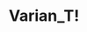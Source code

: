 ---
title: "Varian_T!"
# Profile settings

profileImage: "images/gayvar.png"        # path under static/
name: "Varian_T! ☆"
description: "☆ 19 ☆ ENTJ ☆ 8w7 ☆ 15.12. ☆ artist and animator ☆ Live2D rigger ☆ studying software engineering! ☆"
socials:
  - url: "https://bsky.app/profile/varian-t.bsky.social"
    icon: "fab fa-bluesky"
  - url: "https://www.instagram.com/_varian_t_/"
    icon: "fab fa-instagram"
  - url: "https://www.furaffinity.net/user/varian-t/"
    icon: "fa fa-paw"
  - url: "https://x.com/_varian_t"
    icon: "fab fa-twitter"
  - url: "https://www.youtube.com/@Varian_Tintwhistle"
    icon: "fab fa-youtube"
  - url: "https://discord.com/users/576138375283736627"
    icon: "fa-brands fa-discord"

# You can add as many links as you want!

# Link cards
links:
  - href: "https://vgen.co/varian_t"
    icon: "fa fa-paint-brush"
    title: "VGen commissions! ☆"
    description: "Check out my portfolio + commission listings here"




# Spotify playlist embed. You can add embed by rigth clicking on your spotify playlist -> Share -> Copy embed. After copying the embed, replace it with the iframe below.

youtubeMusicPlaylist:
  iframe: '<iframe width="90%" height="315" src="https://www.youtube-nocookie.com/embed/videoseries?list=PLMC9KNkIncKtPzgY-5rmhvj7fax8fdxoj" frameborder="15" allow="autoplay; clipboard-write; encrypted-media; fullscreen; picture-in-picture" allowfullscreen loading="lazy"></iframe>'





# Messaging Etiquette. You can add new rules as per your needs.
messaging:
  title: "Hello there! ! ~ ♥"
  items:
    - icon: "fas fa-star"
      text: "Hello there! I'm Varian, an artist and software engineering student! I wish to share cool art and projects with a bunch of awesome people :3"
    - icon: "fas fa-star"
      text: "My main focus right now is game development, but I have a keen interest in cybersecurity,, overall though, I'm doing my best to try a bit of everything and expand my knowledge as much as possible."
    - icon: "fas fa-star"
      text: "I typically respond quickly, within 2-3 days at most - the quickest way to reach me is my discord!"
    - icon: "fas fa-star"
      text: "Please don't send unsolicited sales pitches or random friend requests!"


#  REMOVE "How to Customize This Page" section by removing the line "{{ partial "Instructions.html" . }}" in index.html file under layouts/


# About section (optional section)

# about:
#   title: "About Me"
#   sections:
#     - heading: "Professional Background"
#       content: "I'm a full-stack developer with 5+ years of experience building web applications. Specialized in JavaScript frameworks and cloud architecture."
#     # - heading: "Current Focus"
#     #   content: "Currently working on open-source tools to improve developer productivity and accessibility in web development."
#     # - heading: "Personal Interests"
#     #   content: "When not coding, I enjoy photography, hiking, and contributing to local tech communities through mentorship programs."
---